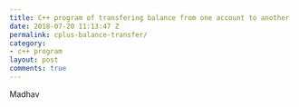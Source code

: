 ```yaml
---
title: C++ program of transfering balance from one account to another
date: 2018-07-20 11:13:47 Z
permalink: cplus-balance-transfer/
category:
- c++ program
layout: post
comments: true
---
```


Madhav
